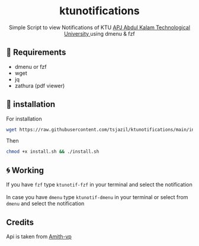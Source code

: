 <!--# ktunotifications
Simple Script to view Notifications of KTU ([ APJ Abdul Kalam Technological University ](https://ktu.edu.in/home.htm;jsessionid=39F74D677D9ECC35FF37ECA2641775D7)) using dmenu & fzf
-->
<h1 align="center">ktunotifications</h1>
<p align="center">Simple Script to view Notifications of KTU <a href ="https://ktu.edu.in/home.htm;jsessionid=39F74D677D9ECC35FF37ECA2641775D7">APJ Abdul Kalam Technological University </a>using dmenu & fzf</p>

##

📎 Requirements
--
- dmenu or fzf
- wget 
- jq
- zathura (pdf viewer)

🚀 installation
--
For installation
```sh
wget https://raw.githubusercontent.com/tsjazil/ktunotifications/main/install.sh
```
Then
```sh
chmod +x install.sh && ./install.sh
```
🌀 Working
--

If you have `fzf` type `ktunotif-fzf` in your terminal and  select the notification <br>
<br>
In case you have `dmenu` type `ktunotif-dmenu` in your terminal or select from `dmenu` and  select the notification

Credits
--
Api is taken from [Amith-vp](https://github.com/amith-vp/ktunotificationapi)

